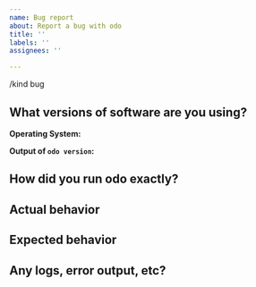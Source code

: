 ```yaml
---
name: Bug report
about: Report a bug with odo
title: ''
labels: ''
assignees: ''

---
```


/kind bug

<!--

Welcome! - We kindly ask you to:

  1. Fill out the issue template below 
  2. Use the Google group if you have a question rather than a bug or feature request.

The group is at: https://groups.google.com/forum/#!forum/odo-users

Thanks for understanding, and for contributing to the project!

-->

## What versions of software are you using?

**Operating System:**

**Output of `odo version`:**

## How did you run odo exactly?


## Actual behavior


## Expected behavior


## Any logs, error output, etc?
